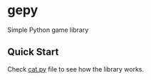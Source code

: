 # gepy

 Simple Python game library

 ## Quick Start

 Check [cat.py](./cat.py) file to see how the library works.
